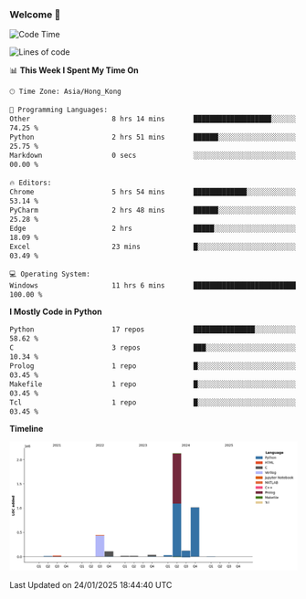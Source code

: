 ### Welcome 👋

<!--START_SECTION:waka-->
![Code Time](http://img.shields.io/badge/Code%20Time-1%2C346%20hrs%2028%20mins-blue)

![Lines of code](https://img.shields.io/badge/From%20Hello%20World%20I%27ve%20Written-3.9%20million%20lines%20of%20code-blue)

📊 **This Week I Spent My Time On** 

```text
🕑︎ Time Zone: Asia/Hong_Kong

💬 Programming Languages: 
Other                    8 hrs 14 mins       ███████████████████░░░░░░   74.25 % 
Python                   2 hrs 51 mins       ██████░░░░░░░░░░░░░░░░░░░   25.75 % 
Markdown                 0 secs              ░░░░░░░░░░░░░░░░░░░░░░░░░   00.00 % 

🔥 Editors: 
Chrome                   5 hrs 54 mins       █████████████░░░░░░░░░░░░   53.14 % 
PyCharm                  2 hrs 48 mins       ██████░░░░░░░░░░░░░░░░░░░   25.28 % 
Edge                     2 hrs               █████░░░░░░░░░░░░░░░░░░░░   18.09 % 
Excel                    23 mins             █░░░░░░░░░░░░░░░░░░░░░░░░   03.49 % 

💻 Operating System: 
Windows                  11 hrs 6 mins       █████████████████████████   100.00 % 
```

**I Mostly Code in Python** 

```text
Python                   17 repos            ███████████████░░░░░░░░░░   58.62 % 
C                        3 repos             ███░░░░░░░░░░░░░░░░░░░░░░   10.34 % 
Prolog                   1 repo              █░░░░░░░░░░░░░░░░░░░░░░░░   03.45 % 
Makefile                 1 repo              █░░░░░░░░░░░░░░░░░░░░░░░░   03.45 % 
Tcl                      1 repo              █░░░░░░░░░░░░░░░░░░░░░░░░   03.45 % 
```



**Timeline**

![Lines of Code chart](https://raw.githubusercontent.com/xhj2501/xhj2501/main/assets/bar_graph.png)


 Last Updated on 24/01/2025 18:44:40 UTC
<!--END_SECTION:waka-->

